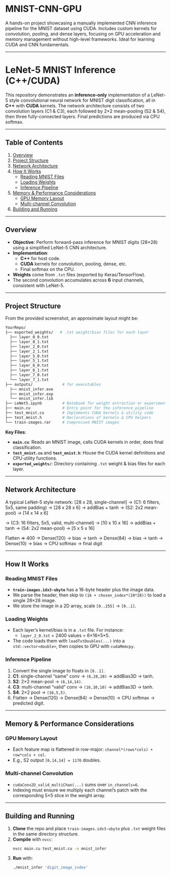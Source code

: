 # MNIST-CNN-GPU
A hands-on project showcasing a manually implemented CNN inference pipeline for the MNIST dataset using CUDA. Includes custom kernels for convolution, pooling, and dense layers, focusing on GPU acceleration and memory management without high-level frameworks. Ideal for learning CUDA and CNN fundamentals.

---
# LeNet-5 MNIST Inference (C++/CUDA)

This repository demonstrates an **inference-only** implementation of a LeNet-5 style convolutional neural network for MNIST digit classification, all in **C++** with **CUDA** kernels. The network architecture consists of two convolution layers (C1 & C3), each followed by 2×2 mean-pooling (S2 & S4), then three fully-connected layers. Final predictions are produced via CPU softmax.

---

## Table of Contents

1. [Overview](#overview)  
2. [Project Structure](#project-structure)  
3. [Network Architecture](#network-architecture)  
4. [How It Works](#how-it-works)  
   - [Reading MNIST Files](#reading-mnist-files)  
   - [Loading Weights](#loading-weights)  
   - [Inference Pipeline](#inference-pipeline)
5. [Memory & Performance Considerations](#memory--performance-considerations)  
   - [GPU Memory Layout](#gpu-memory-layout)  
   - [Multi-channel Convolution](#multi-channel-convolution)  
6. [Building and Running](#building-and-running)  


---

## Overview

- **Objective**: Perform forward-pass inference for MNIST digits (28×28) using a simplified LeNet-5 CNN architecture.  
- **Implementation**:  
  - **C++** for host code.  
  - **CUDA** kernels for convolution, pooling, dense, etc.  
  - Final softmax on the CPU.  
- **Weights** come from `.txt` files (exported by Keras/TensorFlow).  
- The second convolution accumulates across **6** input channels, consistent with LeNet-5.

---

## Project Structure

From the provided screenshot, an approximate layout might be:

```bash
YourRepo/ 
├── exported_weights/   # .txt weight/bias files for each layer 
  ├── layer_0_0.txt 
  ├── layer_0_1.txt 
  ├── layer_2_0.txt 
  ├── layer_2_1.txt 
  ├── layer_5_0.txt 
  ├── layer_5_1.txt 
  ├── layer_6_0.txt 
  ├── layer_6_1.txt 
  ├── layer_7_0.txt 
  └── layer_7_1.txt
├── outputs/             # for executables
  ├── mnist_infer.exe
  ├── mnist_infer.exp
  └── mnist_infer.lib
├── LeNet5.ipynb         # Notebook for weight extraction or experimentation
├── main.cu              # Entry point for the inference pipeline
├── test_mnist.cu        # Implements CUDA kernels & utility code 
├── test_mnist.h         # Declarations of kernels & CPU helpers 
└── train-images.rar     # Compressed MNIST images
```

**Key Files**:

- **`main.cu`**: Reads an MNIST image, calls CUDA kernels in order, does final classification.  
- **`test_mnist.cu`** and **`test_mnist.h`**: House the CUDA kernel definitions and CPU utility functions.  
- **`exported_weights/`**: Directory containing `.txt` weight & bias files for each layer.  

---

## Network Architecture

A typical LeNet-5 style network:
[28 x 28, single-channel] -> (C1: 6 filters, 5x5, same padding) -> [28 x 28 x 6] -> addBias + tanh -> (S2: 2x2 mean-pool) -> [14 x 14 x 6]

-> (C3: 16 filters, 5x5, valid, multi-channel) -> [10 x 10 x 16] -> addBias + tanh -> (S4: 2x2 mean-pool) -> [5 x 5 x 16]

Flatten => 400
-> Dense(120) -> bias -> tanh -> Dense(84) -> bias -> tanh -> Dense(10) -> bias -> CPU softmax -> final digit



---

## How It Works

### Reading MNIST Files

- **`train-images.idx3-ubyte`** has a 16-byte header plus the image data.  
- We parse the header, then skip to `(16 + chosen_index*(28*28))` to load a single 28×28 image.  
- We store the image in a 2D array, scale `[0..255]` → `[0..1]`.

### Loading Weights

- Each layer’s kernel/bias is in a `.txt` file. For instance:
  - `layer_2_0.txt` = 2400 values = 6×16×5×5.  
- The code loads them with `loadTxtDoubles(...)` into a `std::vector<double>`, then copies to GPU with `cudaMemcpy`.

### Inference Pipeline

1. Convert the single image to floats in `[0..1]`.  
2. **C1**: single-channel “same” conv → `(6,28,28)` → addBias3D → tanh.  
3. **S2**: 2×2 mean-pool → `(6,14,14)`.  
4. **C3**: multi-channel “valid” conv → `(16,10,10)` → addBias3D → tanh.  
5. **S4**: 2×2 pool → `(16,5,5)`.  
6. Flatten → Dense(120) → Dense(84) → Dense(10) → CPU softmax → predicted digit.

---

## Memory & Performance Considerations

### GPU Memory Layout

- Each feature map is flattened in row-major: `channel*(rows*cols) + row*cols + col`.  
- E.g., S2 output `[6,14,14] = 1176` doubles.

### Multi-channel Convolution

- `cudaConv2D_valid_multiChan(...)` sums over `in_channels=6`.  
- Indexing must ensure we multiply each channel’s patch with the corresponding 5×5 slice in the weight array.



---

## Building and Running

1. **Clone** the repo and place `train-images.idx3-ubyte` plus `.txt` weight files in the same directory structure.  
2. **Compile** with `nvcc`:
   ```bash
   nvcc main.cu test_mnist.cu -o mnist_infer
   ```
3. **Run** with:
   ```bash
   ./mnist_infer 'digit_image_index'
   ```

   

